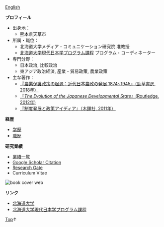 [English](https://hirosasada.github.io/)  
  
**プロフィール**  
- 出身地：  
    - 熊本県天草市  
- 所属・職位：  
    - 北海道大学メディア・コミュニケーション研究院 准教授  
    - [北海道大学現代日本学プログラム課程](https://www.oia.hokudai.ac.jp/mjsp/) プログラム・コーディネーター  
- 専門分野：
    - 日本政治, 比較政治  
    - 東アジア政治経済, 産業・貿易政策, 農業政策   
- 主な著作：  
    - [『農業保護政策の起源：近代日本農政の発展 1874~1945』（勁草書房, 2018年）](https://www.amazon.co.jp/dp/4326351772)     
    - [『*The Evolution of the Japanese Developmental State*』(Routledge, 2012年)](https://read.amazon.com/kp/embed?asin=B0094GB17M&preview=newtab&linkCode=kpe&ref_=cm_sw_r_kb_dp_Ck6zCb1GPP3ZB)    
    - [『制度発展と政策アイディア』（木鐸社, 2011年）](https://www.amazon.co.jp/dp/4833224488)  
  
   
**経歴**  
- [学歴](https://hirosasada.github.io/rireki/)　　  
- [職歴](https://hirosasada.github.io/rireki/#職歴)  
  
**研究業績**  
- [業績一覧](https://hirosasada.github.io/kenkyu/)  
- [Google Scholar Citation](https://scholar.google.com/citations?user=GcsuKIUAAAAJ&hl=en)   
- [Research Gate](https://www.researchgate.net/profile/Hironori_Sasada)  
- Curriculum Vitae  
  
![book cover web](https://user-images.githubusercontent.com/47653058/53387325-bd617000-39c9-11e9-8023-cdfb4fc7f913.jpg)  
  
**リンク**  
- [北海道大学](https://www.hokudai.ac.jp)  
- [北海道大学現代日本学プログラム課程](https://www.oia.hokudai.ac.jp/mjsp/) 
  
[Top](https://hirosasada.github.io/japanese-home)↑  
  
  

